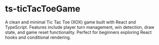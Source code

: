 # ts-ticTacToeGame
A clean and minimal Tic Tac Toe (XOX) game built with React and TypeScript. Features include player turn management, win detection, draw state, and game reset functionality. Perfect for beginners exploring React hooks and conditional rendering.
